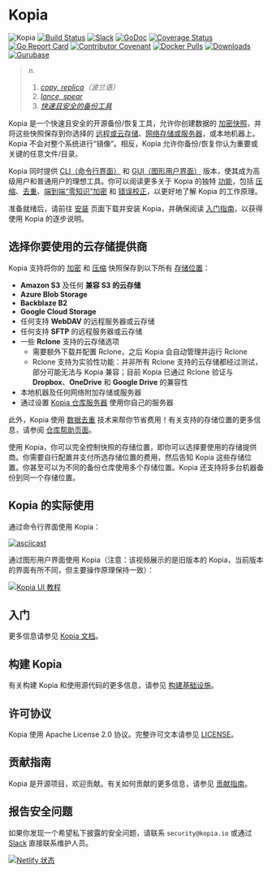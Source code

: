 Kopia
=====

![Kopia](icons/kopia.svg)
[![Build Status](https://github.com/kopia/kopia/workflows/Build/badge.svg)](https://github.com/kopia/kopia/actions?query=workflow%3ABuild)
[![Slack](https://img.shields.io/badge/discuss-slack-blue.svg)](https://slack.kopia.io/) 
[![GoDoc](https://godoc.org/github.com/kopia/kopia/repo?status.svg)](https://godoc.org/github.com/kopia/kopia/repo)
[![Coverage Status](https://codecov.io/gh/kopia/kopia/branch/master/graph/badge.svg?token=CRK4RMRFSH)](https://codecov.io/gh/kopia/kopia)[![Go Report Card](https://goreportcard.com/badge/github.com/kopia/kopia)](https://goreportcard.com/report/github.com/kopia/kopia)
[![Contributor Covenant](https://img.shields.io/badge/Contributor%20Covenant-v2.0%20adopted-ff69b4.svg)](CODE_OF_CONDUCT.md)
[![Docker Pulls](https://img.shields.io/docker/pulls/kopia/kopia)](https://hub.docker.com/r/kopia/kopia/tags?page=1&ordering=name)
[![Downloads](https://img.shields.io/github/downloads/kopia/kopia/total.svg)](https://github.com/kopia/kopia/releases)
[![Gurubase](https://img.shields.io/badge/Gurubase-Ask%20Kopia%20Guru-006BFF)](https://gurubase.io/g/kopia)

> _n._
>
> 1. _[copy, replica](https://en.wikipedia.org/wiki/Replica)（波兰语）_
> 2. _[lance, spear](https://en.wikipedia.org/wiki/Kopia)_
> 3. _[快速且安全的备份工具](https://kopia.io)_

Kopia 是一个快速且安全的开源备份/恢复工具，允许你创建数据的 [加密快照](https://kopia.io/docs/features/#end-to-end-zero-knowledge-encryption)，并将这些快照保存到你选择的 [远程或云存储](https://kopia.io/docs/features/#save-snapshots-to-cloud-network-or-local-storage)、[网络存储或服务器](https://kopia.io/docs/features/#save-snapshots-to-cloud-network-or-local-storage)，或本地机器上。Kopia 不会对整个系统进行“镜像”。相反，Kopia 允许你备份/恢复你认为重要或关键的任意文件/目录。

Kopia 同时提供 [CLI（命令行界面）](https://kopia.io/docs/features/#both-command-line-and-graphical-user-interfaces) 和 [GUI（图形用户界面）](https://kopia.io/docs/features/#both-command-line-and-graphical-user-interfaces) 版本，使其成为高级用户和普通用户的理想工具。你可以阅读更多关于 Kopia 的独特 [功能](https://kopia.io/docs/features/)，包括 [压缩](https://kopia.io/docs/features/#compression)、[去重](https://kopia.io/docs/features/#backup-files-and-directories-using-snapshots)、[端到端“零知识”加密](https://kopia.io/docs/features/#end-to-end-zero-knowledge-encryption) 和 [错误校正](https://kopia.io/docs/features/#error-correction)，以更好地了解 Kopia 的工作原理。

准备就绪后，请前往 [安装](https://kopia.io/docs/installation/) 页面下载并安装 Kopia，并确保阅读 [入门指南](https://kopia.io/docs/getting-started/)，以获得使用 Kopia 的逐步说明。

选择你要使用的云存储提供商
---

Kopia 支持将你的 [加密](https://kopia.io/docs/features/#end-to-end-zero-knowledge-encryption) 和 [压缩](https://kopia.io/docs/features/#compression) 快照保存到以下所有 [存储位置](https://kopia.io/docs/features/#save-snapshots-to-cloud-network-or-local-storage)：

* **Amazon S3** 及任何 **兼容 S3 的云存储**
* **Azure Blob Storage**
* **Backblaze B2**
* **Google Cloud Storage**
* 任何支持 **WebDAV** 的远程服务器或云存储
* 任何支持 **SFTP** 的远程服务器或云存储
* 一些 **Rclone** 支持的云存储选项
  * 需要额外下载并配置 Rclone，之后 Kopia 会自动管理并运行 Rclone
  * Rclone 支持为实验性功能：并非所有 Rclone 支持的云存储都经过测试，部分可能无法与 Kopia 兼容；目前 Kopia 已通过 Rclone 验证与 **Dropbox**、**OneDrive** 和 **Google Drive** 的兼容性
* 本地机器及任何网络附加存储或服务器
* 通过设置 [Kopia 仓库服务器](https://kopia.io/docs/repository-server/) 使用你自己的服务器

此外，Kopia 使用 [数据去重](https://kopia.io/docs/features/#backup-files-and-directories-using-snapshots) 技术来帮你节省费用！有关支持的存储位置的更多信息，请参阅 [仓库帮助页面](https://kopia.io/docs/repositories/)。

使用 Kopia，你可以完全控制快照的存储位置，即你可以选择要使用的存储提供商。你需要自行配置并支付所选存储位置的费用，然后告知 Kopia 这些存储位置。你甚至可以为不同的备份仓库使用多个存储位置。Kopia 还支持将多台机器备份到同一个存储位置。

Kopia 的实际使用
---

通过命令行界面使用 Kopia：

[![asciicast](https://asciinema.org/a/ykx6uzEhKY3451fWEnX9nm9uo.svg)](https://asciinema.org/a/ykx6uzEhKY3451fWEnX9nm9uo)

通过图形用户界面使用 Kopia（注意：该视频展示的是旧版本的 Kopia，当前版本的界面有所不同，但主要操作原理保持一致）：

[![Kopia UI 教程](https://img.youtube.com/vi/sHJjSpasWIo/0.jpg)](https://www.youtube.com/watch?v=sHJjSpasWIo)

入门
---
更多信息请参见 [Kopia 文档](https://kopia.io/docs/)。

构建 Kopia
---
有关构建 Kopia 和使用源代码的更多信息，请参见 [构建基础设施](BUILD.md)。

许可协议
---
Kopia 使用 Apache License 2.0 协议。完整许可文本请参见 [LICENSE](LICENSE)。

贡献指南
---
Kopia 是开源项目，欢迎贡献。有关如何贡献的更多信息，请参见 [贡献指南](https://kopia.io/docs/contribution-guidelines/)。

报告安全问题
---
如果你发现一个希望私下披露的安全问题，请联系 `security@kopia.io` 或通过 [Slack](https://slack.kopia.io) 直接联系维护人员。

[![Netlify 状态](https://api.netlify.com/api/v1/badges/6b5c1fe4-a0da-4e7e-939b-ff1105251985/deploy-status)](https://app.netlify.com/sites/kopia/deploys)
